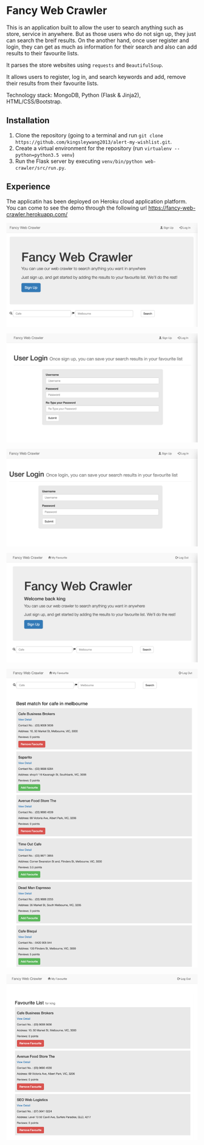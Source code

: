 # Fancy Web Crawler

This is an application built to allow the user to search anything such as store, service in anywhere. But as those users who do not sign up, they just can search the breif results. On the another hand, once user register and login, they can get as much as information for their search and also can add results to their favourite lists.

It parses the store websites using `requests` and `BeautifulSoup`.

It allows users to register, log in, and search keywords and add, remove their results from their favourite lists.

Technology stack: MongoDB, Python (Flask & Jinja2), HTML/CSS/Bootstrap.

## Installation

1. Clone the repository (going to a terminal and run `git clone https://github.com/kingsleywang2013/alert-my-wishlist.git`.
2. Create a virtual environment for the repository (run `virtualenv --python=python3.5 venv`)
3. Run the Flask server by executing `venv/bin/python web-crawler/src/run.py`.

## Experience

The applicatin has been deployed on Heroku cloud application platform. You can come to see the demo through the following url
https://fancy-web-crawler.herokuapp.com/

![Home Screen](screenshots/home.png)

![Sign up Screen](screenshots/signup.png)

![Login Screen](screenshots/login.png)

![Home Screen after login](screenshots/home-login.png)

![Search Results Screen](screenshots/search-results.png)

![Favourite Lists Screen](screenshots/favourite-lists.png)
